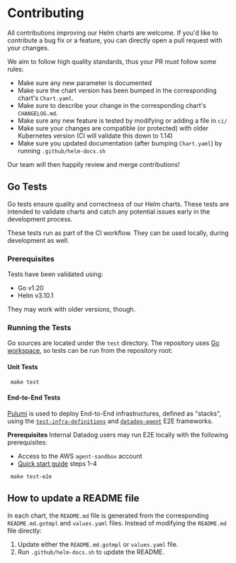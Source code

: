 # Contributing

All contributions improving our Helm charts are welcome. If you'd like to contribute a bug fix or a feature, you can directly open a pull request with your changes.

We aim to follow high quality standards, thus your PR must follow some rules:

- Make sure any new parameter is documented
- Make sure the chart version has been bumped in the corresponding chart's `Chart.yaml`.
- Make sure to describe your change in the corresponding chart's `CHANGELOG.md`.
- Make sure any new feature is tested by modifying or adding a file in `ci/`
- Make sure your changes are compatible (or protected) with older Kubernetes version (CI will validate this down to 1.14)
- Make sure you updated documentation (after bumping `Chart.yaml`) by running `.github/helm-docs.sh`

Our team will then happily review and merge contributions!

## Go Tests

Go tests ensure quality and correctness of our Helm charts. These tests are intended to validate charts and catch any potential issues early in the development process.

These tests run as part of the CI workflow. They can be used locally, during development as well.

### Prerequisites

Tests have been validated using:
* Go v1.20
* Helm v3.10.1

They may work with older versions, though.

### Running the Tests
Go sources are located under the `test` directory. The repository uses [Go workspace][go-ws], so tests can be run from the repository root:

#### Unit Tests

```shell
 make test
 ```

#### End-to-End Tests
[Pulumi](https://www.pulumi.com/) is used to deploy End-to-End infrastructures, defined as "stacks", using the [`test-infra-definitions`](https://github.com/DataDog/test-infra-definitions) and [`datadog-agent`](https://github.com/DataDog/datadog-agent/tree/main/test/new-e2e) E2E frameworks.

**Prerequisites**
Internal Datadog users may run E2E locally with the following prerequisites:

* Access to the AWS `agent-sandbox` account 
* [Quick start guide](https://github.com/DataDog/test-infra-definitions#quick-start-guide) steps 1-4

```shell
 make test-e2e
```
 
## How to update a README file

In each chart, the `README.md` file is generated from the corresponding `README.md.gotmpl` and `values.yaml` files. Instead of modifying the `README.md` file directly:
1. Update either the `README.md.gotmpl` or `values.yaml` file.
1. Run `.github/helm-docs.sh` to update the README.


[go-ws]:https://go.dev/ref/mod#workspaces